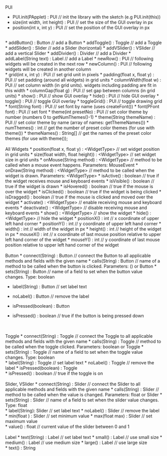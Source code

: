 PUI
* PUI.init(PApplet) : PUI // init the library with the sketch (e.g PUI.init(this))
* size(int width, int height) : PUI // set the size of the GUI overlay in px
* position(int x, int y) : PUI // set the position of the GUI overlay in px
<br>
* addButton() : Button // add a Button
* addToggle() : Toggle // add a Toggle
* addSlider() : Slider // add a Slider (horizontal)
* addVSlider() : VSlider // add a vertical Slider
* addDivider() : Divider // add a Divider
* addLabel(String text) : Label // add a Label
* newRow() : PUI // following widgets will be created in the next row
* newColumn() : PUI // following widgets will be created in another column
<br>
* grid(int x, int y) : PUI // set grid unit in pixels
* padding(float x, float y) : PUI // set padding (around all widgets) in grid units
* columnWidth(float w) : PUI // set column width (in grid units). widgets including padding are fit in this width
* columnGap(float g) : PUI // set gap between columns (in grid units)
* show() : PUI // show GUI overlay
* hide() : PUI // hide GUI overlay
* toggle() : PUI // toggle GUI overlay
* toggleGrid() : PUI // toggle drawing grid
* font(String font) : PUI // set font by name (uses createFont())
* font(PFont font) : PUI // set font
* theme(int presetNo) : PUI // set color theme by number (numbers 0 to getNumThemes()-1)
* theme(String themeName) : PUI // set color theme by name (array of names: getThemeNames())
* numThemes() : int // get the number of preset color themes (for use with theme())
* themeNames() : String[] // get the names of the preset color themes (for use with theme());
<br>
<br>
All Widgets
* position(float x, float y) : &lt;WidgetType&gt; // set widget position in grid units
* size(float width, float height)) : &lt;WidgetType&gt; // set widget size in grid units
* onMouse(String method) : &lt;WidgetType&gt; // method to be called when a mouse event happens. Parameters: MouseEvent
* onDraw(String method) : &lt;WidgetType&gt; // method to be called when the widget is drawn. Parameters: &lt;WidgetType&gt;
* isActive() : boolean // true if the widget receives mouse and keyboard events
* isVisible() : boolean // true if the widget is drawn
* isHovered() : boolean // true if the mouse is over the widget
* isClicked() : boolean // true if the widget is being clicked
* isDragged() : boolean // true if the mouse is clicked and moved over the widget
* activate() : &lt;WidgetType&gt; // enable receiving mouse and keyboard events
* deactivate() : &lt;WidgetType&gt; // disable receiving mouse and keyboard events
* show() : &lt;WidgetType&gt; // show the widget
* hide() : &lt;WidgetType&gt; // hide the widget
* positionX() : int // x coordinate of upper left hand corner
* positionY() : int // y coordinate of upper left hand corner
* width() : int // width of the widget in px
* height() : int // height of the widget in px
* mouseX() : int // x coordinate of last mouse position relative to upper left hand corner of the widget
* mouseY() : int // y coordinate of last mouse position relative to upper left hand corner of the widget
<br>
<br>
Button
* connect(String) : Button // connect the Button to all applicable methods and fields with the given name
* calls(String) : Button // name of a method to be called when the button is clicked. Parameters: () or Button
* sets(String) : Button // name of a field to set when the button value changes. Type: boolean

* label(String) : Button // set label text
* noLabel() : Button // remove the label
* isPressed(boolean) : Button

* isPressed() : boolean // true if the button is being pressed down
<br>
<br>
Toggle
* connect(String) : Toggle // connect the Toggle to all applicable methods and fields with the given name
* calls(String) : Toggle // method to be called when the toggle clicked. Parameters: boolean or Toggle
* sets(String) : Toggle // name of a field to set when the toggle value changes. Type: boolean
<br>
* label(String) : Toggle // set label text
* noLabel() : Toggle // remove the label
* isPressed(boolean) : Toggle
<br>
* isPressed() : boolean // true if the toggle is on
<br>
<br>
Slider, VSlider
* connect(String) : Slider // connect the Slider to all applicable methods and fields with the given name
* calls(String) : Slider // method to be called when the value is changed. Parameters: float or Slider
* sets(String) : Slider // name of a field to set when the slider value changes. Type: float
<br>
* label(String): Slider // set label text
* noLabel() : Slider // remove the label
* min(float ) : Slider // set minimum value
* max(float max) : Slider // set maximum value
<br>
* value() : float // current value of the slider between 0 and 1
<br>
<br>
Label
* text(String) : Label // set label text
* small() : Label // use small size
* medium() : Label // use medium size
* large() : Label // use large size
<br>
* text() : String
